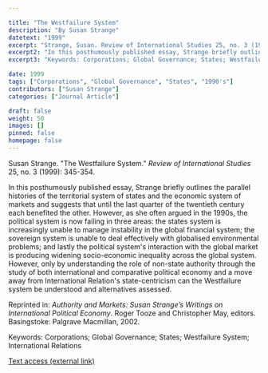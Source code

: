 ```yaml
---

title: "The Westfailure System"
description: "By Susan Strange"
datetext: "1999"
excerpt: "Strange, Susan. Review of International Studies 25, no. 3 (1999): 345-354."
excerpt2: "In this posthumously published essay, Strange briefly outlines the parallel histories of the territorial system of states and the economic system of markets and suggests that until the last quarter of the twentieth century each benefited the other. However, as she often argued in the 1990s, the political system is now failing in three areas: the states system is increasingly unable to manage instability in the global financial system; the sovereign system is unable to deal effectively with globalised environmental problems; and lastly the political system's interaction with the global market is producing widening socio-economic inequality across the global system. However, only by understanding the role of non-state authority through the study of both international and comparative political economy and a move away from International Relation's state-centricism can the Westfailure system be understood and alternatives assessed. Reprinted in: Authority and Markets: Susan Strange’s Writings on International Political Economy. Roger Tooze and Christopher May, editors. Basingstoke: Palgrave Macmillan, 2002."
excerpt3: "Keywords: Corporations; Global Governance; States; Westfailure System; International Relations"

date: 1999
tags: ["Corporations", "Global Governance", "States", "1990's"]
contributors: ["Susan Strange"]
categories: ["Journal Article"]

draft: false
weight: 50
images: []
pinned: false
homepage: false
---
```


Susan Strange. "The Westfailure System." *Review of International Studies* 25, no. 3 (1999): 345-354.

In this posthumously published essay, Strange briefly outlines the parallel histories of the territorial system of states and the economic system of markets and suggests that until the last quarter of the twentieth century each benefited the other. However, as she often argued in the 1990s, the political system is now failing in three areas: the states system is increasingly unable to manage instability in the global financial system; the sovereign system is unable to deal effectively with globalised environmental problems; and lastly the political system's interaction with the global market is producing widening socio-economic inequality across the global system. However, only by understanding the role of non-state authority through the study of both international and comparative political economy and a move away from International Relation's state-centricism can the Westfailure system be understood and alternatives assessed.

Reprinted in: *Authority and Markets: Susan Strange’s Writings on International Political Economy*. Roger Tooze and Christopher May, editors. Basingstoke: Palgrave Macmillan, 2002.

Keywords: Corporations; Global Governance; States; Westfailure System; International Relations

[Text access (external link)](https://doi.org/10.1017/S0260210599003459)
